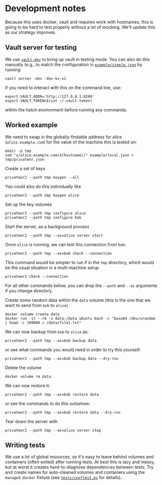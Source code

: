 # Development notes

Because this uses docker, vault and requires work with hostnames, this is going to be hard to test properly without a lot of mocking.  We'll update this as our strategy improves.

## Vault server for testing

We use [`vault-dev`](https://github.com/vimc/vault-dev) to bring up vault in testing mode.  You can also do this manually (e.g., to match the configuration in [`example/simple.json`](example/simple.json) by running

```
vault server -dev -dev-kv-v1
```

If you need to interact with this on the command line, use:

```
export VAULT_ADDR='http://127.0.0.1:8200'
export VAULT_TOKEN=$(cat ~/.vault-token)
```

within the hatch environment before running any commands.

## Worked example

We need to swap in the globally-findable address for alice (`alice.example.com`) for the value of the machine this is tested on:

```
mkdir -p tmp
sed "s/alice.example.com/$(hostname)/" example/local.json > tmp/privateer.json
```

Create a set of keys

```
privateer2 --path tmp keygen --all
```

You could also do this individually like

```
privateer2 --path tmp keygen alice
```

Set up the key volumes

```
privateer2 --path tmp configure alice
privateer2 --path tmp configure bob
```

Start the server, as a background process

```
privateer2 --path tmp --as=alice server start
```

Once `alice` is running, we can test this connection from `bob`:

```
privateer2 --path tmp --as=bob check --connection
```

This command would be simpler to run if in the `tmp` directory, which would be the usual situation in a multi-machine setup

```
privateer2 check --connection
```

For all other commands below, you can drop the `--path` and `--as` arguments if you change directory.

Create some random data within the `data` volume (this is the one that we want to send from `bob` to `alice`)

```
docker volume create data
docker run -it --rm -v data:/data ubuntu bash -c "base64 /dev/urandom | head -c 100000 > /data/file1.txt"
```

We can now backup from `bob` to `alice` as:

```
privateer2 --path tmp --as=bob backup data
```

or see what commands you would need in order to try this yourself:

```
privateer2 --path tmp --as=bob backup data --dry-run
```

Delete the volume

```
docker volume rm data
```

We can now restore it:

```
privateer2 --path tmp --as=bob restore data
```

or see the commands to do this outselves:

```
privateer2 --path tmp --as=bob restore data --dry-run
```

Tear down the server with

```
privateer2 --path tmp --as=alice server stop
```

## Writing tests

We use a lot of global resources, so it's easy to leave behind volumes and containers (often exited) after running tests.  At best this is lazy and messy, but at worst it creates hard-to-diagnose dependencies between tests. Try and create names for auto-cleaned volumes and containers using the `managed_docker` fixture (see [`tests/conftest.py`](tests/conftest.py) for details).
